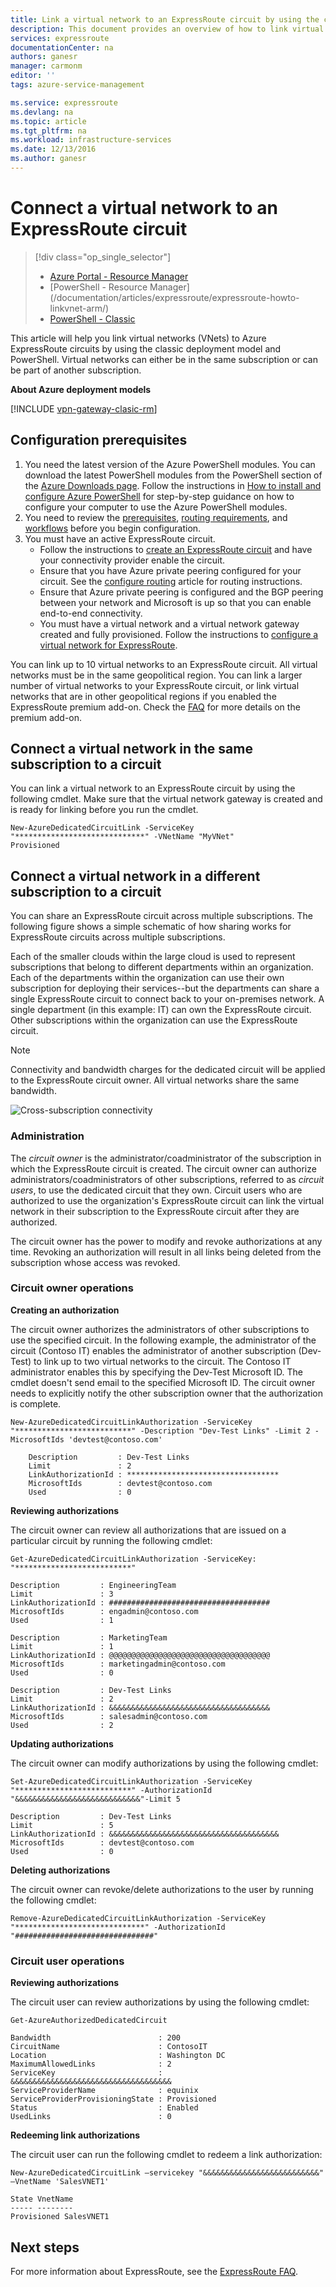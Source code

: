 ```yaml
---
title: Link a virtual network to an ExpressRoute circuit by using the classic deployment model and PowerShell | Azure
description: This document provides an overview of how to link virtual networks (VNets) to ExpressRoute circuits by using the classic deployment model and PowerShell.
services: expressroute
documentationCenter: na
authors: ganesr
manager: carmonm
editor: ''
tags: azure-service-management

ms.service: expressroute
ms.devlang: na
ms.topic: article
ms.tgt_pltfrm: na
ms.workload: infrastructure-services
ms.date: 12/13/2016
ms.author: ganesr
---
```


# Connect a virtual network to an ExpressRoute circuit

> [!div class="op_single_selector"]
>- [Azure Portal - Resource Manager](/documentation/articles/expressroute/expressroute-howto-linkvnet-portal-resource-manager/)
>- [PowerShell - Resource Manager] (/documentation/articles/expressroute/expressroute-howto-linkvnet-arm/)  
>- [PowerShell - Classic](/documentation/articles/expressroute/expressroute-howto-linkvnet-classic/)

This article will help you link virtual networks (VNets) to Azure ExpressRoute circuits by using the classic deployment model and PowerShell. Virtual networks can either be in the same subscription or can be part of another subscription.

**About Azure deployment models**

[!INCLUDE [vpn-gateway-clasic-rm](../../includes/vpn-gateway-classic-rm-include.md)] 

## Configuration prerequisites

1. You need the latest version of the Azure PowerShell modules. You can download the latest PowerShell modules from the PowerShell section of the [Azure Downloads page](/downloads/). Follow the instructions in [How to install and configure Azure PowerShell](../powershell-install-configure.md) for step-by-step guidance on how to configure your computer to use the Azure PowerShell modules. 
2. You need to review the [prerequisites](/documentation/articles/expressroute/expressroute-prerequisites/), [routing requirements](/documentation/articles/expressroute/expressroute-routing/), and [workflows](/documentation/articles/expressroute/expressroute-workflows/) before you begin configuration.
3. You must have an active ExpressRoute circuit. 
    - Follow the instructions to [create an ExpressRoute circuit](/documentation/articles/expressroute/expressroute-howto-circuit-classic/) and have your connectivity provider enable the circuit.
    - Ensure that you have Azure private peering configured for your circuit. See the [configure routing](/documentation/articles/expressroute/expressroute-howto-routing-classic/) article for routing instructions. 
    - Ensure that Azure private peering is configured and the BGP peering between your network and Microsoft is up so that you can enable end-to-end connectivity.
    - You must have a virtual network and a virtual network gateway created and fully provisioned. Follow the instructions to [configure a virtual network for ExpressRoute](/documentation/articles/expressroute/expressroute-howto-vnet-portal-classic/).

You can link up to 10 virtual networks to an ExpressRoute circuit. All virtual networks must be in the same geopolitical region. You can link a larger number of virtual networks to your ExpressRoute circuit, or link virtual networks that are in other geopolitical regions if you enabled the ExpressRoute premium add-on. Check the [FAQ](/documentation/articles/expressroute/expressroute-faqs/) for more details on the premium add-on.

## Connect a virtual network in the same subscription to a circuit

You can link a virtual network to an ExpressRoute circuit by using the following cmdlet. Make sure that the virtual network gateway is created and is ready for linking before you run the cmdlet.

```
New-AzureDedicatedCircuitLink -ServiceKey "*****************************" -VNetName "MyVNet"
Provisioned
```

## Connect a virtual network in a different subscription to a circuit

You can share an ExpressRoute circuit across multiple subscriptions. The following figure shows a simple schematic of how sharing works for ExpressRoute circuits across multiple subscriptions.

Each of the smaller clouds within the large cloud is used to represent subscriptions that belong to different departments within an organization. Each of the departments within the organization can use their own subscription for deploying their services--but the departments can share a single ExpressRoute circuit to connect back to your on-premises network. A single department (in this example: IT) can own the ExpressRoute circuit. Other subscriptions within the organization can use the ExpressRoute circuit.

>[!NOTE]
> Connectivity and bandwidth charges for the dedicated circuit will be applied to the ExpressRoute circuit owner. All virtual networks share the same bandwidth.

![Cross-subscription connectivity](./media/expressroute-howto-linkvnet-classic/cross-subscription.png)

### Administration

The *circuit owner* is the administrator/coadministrator of the subscription in which the ExpressRoute circuit is created. The circuit owner can authorize administrators/coadministrators of other subscriptions, referred to as *circuit users*, to use the dedicated circuit that they own. Circuit users who are authorized to use the organization's ExpressRoute circuit can link the virtual network in their subscription to the ExpressRoute circuit after they are authorized.

The circuit owner has the power to modify and revoke authorizations at any time. Revoking an authorization will result in all links being deleted from the subscription whose access was revoked.

### Circuit owner operations 

**Creating an authorization**

The circuit owner authorizes the administrators of other subscriptions to use the specified circuit. In the following example, the administrator of the circuit (Contoso IT) enables the administrator of another subscription (Dev-Test) to link up to two virtual networks to the circuit. The Contoso IT administrator enables this by specifying the Dev-Test Microsoft ID. The cmdlet doesn't send email to the specified Microsoft ID. The circuit owner needs to explicitly notify the other subscription owner that the authorization is complete.

```
New-AzureDedicatedCircuitLinkAuthorization -ServiceKey "**************************" -Description "Dev-Test Links" -Limit 2 -MicrosoftIds 'devtest@contoso.com'

    Description         : Dev-Test Links 
    Limit               : 2 
    LinkAuthorizationId : ********************************** 
    MicrosoftIds        : devtest@contoso.com 
    Used                : 0
```

**Reviewing authorizations**

The circuit owner can review all authorizations that are issued on a particular circuit by running the following cmdlet:

```
Get-AzureDedicatedCircuitLinkAuthorization -ServiceKey: "**************************"

Description         : EngineeringTeam 
Limit               : 3 
LinkAuthorizationId : #################################### 
MicrosoftIds        : engadmin@contoso.com 
Used                : 1 

Description         : MarketingTeam 
Limit               : 1 
LinkAuthorizationId : @@@@@@@@@@@@@@@@@@@@@@@@@@@@@@@@@@@@ 
MicrosoftIds        : marketingadmin@contoso.com 
Used                : 0 

Description         : Dev-Test Links 
Limit               : 2 
LinkAuthorizationId : &&&&&&&&&&&&&&&&&&&&&&&&&&&&&&&&&&&& 
MicrosoftIds        : salesadmin@contoso.com 
Used                : 2 
```

**Updating authorizations**

The circuit owner can modify authorizations by using the following cmdlet:

```
Set-AzureDedicatedCircuitLinkAuthorization -ServiceKey "**************************" -AuthorizationId "&&&&&&&&&&&&&&&&&&&&&&&&&&&&"-Limit 5

Description         : Dev-Test Links 
Limit               : 5 
LinkAuthorizationId : &&&&&&&&&&&&&&&&&&&&&&&&&&&&&&&&&&&&&& 
MicrosoftIds        : devtest@contoso.com 
Used                : 0
```

**Deleting authorizations**

The circuit owner can revoke/delete authorizations to the user by running the following cmdlet:

```
Remove-AzureDedicatedCircuitLinkAuthorization -ServiceKey "*****************************" -AuthorizationId "###############################"
```

### Circuit user operations

**Reviewing authorizations**

The circuit user can review authorizations by using the following cmdlet:

```
Get-AzureAuthorizedDedicatedCircuit

Bandwidth                        : 200
CircuitName                      : ContosoIT
Location                         : Washington DC
MaximumAllowedLinks              : 2
ServiceKey                       : &&&&&&&&&&&&&&&&&&&&&&&&&&&&&&&&&&&&
ServiceProviderName              : equinix
ServiceProviderProvisioningState : Provisioned
Status                           : Enabled
UsedLinks                        : 0
```

**Redeeming link authorizations**

The circuit user can run the following cmdlet to redeem a link authorization:

```
New-AzureDedicatedCircuitLink –servicekey "&&&&&&&&&&&&&&&&&&&&&&&&&&" –VnetName 'SalesVNET1'

State VnetName
----- --------
Provisioned SalesVNET1
```

## Next steps

For more information about ExpressRoute, see the [ExpressRoute FAQ](/documentation/articles/expressroute/expressroute-faqs/).